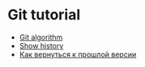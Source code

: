 # Git tutorial
- [Git algorithm](./git_algorithm.md)
- [Show history](./log_help.md)
- [Как вернуться к прошлой версии](./reset_help.md)